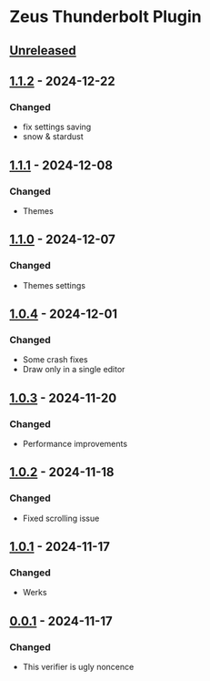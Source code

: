# Zeus Thunderbolt Plugin

## [Unreleased]

## [1.1.2] - 2024-12-22

### Changed

- fix settings saving
- snow & stardust

## [1.1.1] - 2024-12-08

### Changed

- Themes

## [1.1.0] - 2024-12-07

### Changed

- Themes settings

## [1.0.4] - 2024-12-01

### Changed

- Some crash fixes
- Draw only in a single editor

## [1.0.3] - 2024-11-20

### Changed

- Performance improvements

## [1.0.2] - 2024-11-18

### Changed

- Fixed scrolling issue

## [1.0.1] - 2024-11-17

### Changed

- Werks

## [0.0.1] - 2024-11-17

### Changed

- This verifier is ugly noncence

[Unreleased]: https://github.com/samoylenkodmitry/Zeus-Thunderbolt-Idea-Plugin/compare/v1.1.2...HEAD
[1.1.2]: https://github.com/samoylenkodmitry/Zeus-Thunderbolt-Idea-Plugin/compare/v1.1.1...v1.1.2
[1.1.1]: https://github.com/samoylenkodmitry/Zeus-Thunderbolt-Idea-Plugin/compare/v1.1.0...v1.1.1
[1.1.0]: https://github.com/samoylenkodmitry/Zeus-Thunderbolt-Idea-Plugin/compare/v1.0.4...v1.1.0
[1.0.4]: https://github.com/samoylenkodmitry/Zeus-Thunderbolt-Idea-Plugin/compare/v1.0.3...v1.0.4
[1.0.3]: https://github.com/samoylenkodmitry/Zeus-Thunderbolt-Idea-Plugin/compare/v1.0.2...v1.0.3
[1.0.2]: https://github.com/samoylenkodmitry/Zeus-Thunderbolt-Idea-Plugin/compare/v1.0.1...v1.0.2
[1.0.1]: https://github.com/samoylenkodmitry/Zeus-Thunderbolt-Idea-Plugin/compare/v0.0.1...v1.0.1
[0.0.1]: https://github.com/samoylenkodmitry/Zeus-Thunderbolt-Idea-Plugin/commits/v0.0.1
